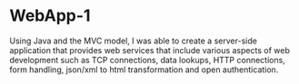 # WebApp-1
Using Java and the MVC model, I was able to create a server-side application that provides web services that include various aspects of web development such as TCP connections, data lookups, HTTP connections, form handling, json/xml to html transformation and open authentication.
